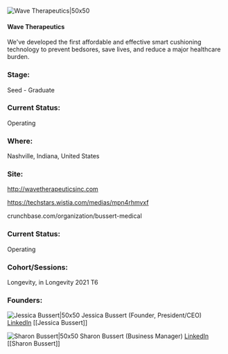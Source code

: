 

![Wave Therapeutics|50x50](https://apimg.techstars.com/connect/images/image_files/61708f84eec0370008da6f51/original/2019_new_logo_square.jpg)

#### Wave Therapeutics
We've developed the first affordable and effective smart cushioning technology to prevent bedsores, save lives, and reduce a major healthcare burden.

### Stage: 
Seed - Graduate 

### Current Status: 
Operating

### Where:
Nashville, Indiana, United States

### Site:
http://wavetherapeuticsinc.com

https://techstars.wistia.com/medias/mpn4rhmvxf

crunchbase.com/organization/bussert-medical

### Current Status: 
Operating

### Cohort/Sessions: 
Longevity, in Longevity 2021 T6

### Founders: 

![Jessica Bussert|50x50](https://apimg.techstars.com/connect/images/image_files/61703af1eec0370008da6f4f/original/Jessica-sqr2.jpg) Jessica Bussert (Founder, President/CEO) [LinkedIn](https://linkedin.com/in/jessbussert) [[Jessica Bussert]]

![Sharon Bussert|50x50](https://www.f6s.com/static-resource/images/profile-placeholder-user.jpg) Sharon Bussert (Business Manager) [LinkedIn](https://linkedin.com/in/sharon-bussert-04780219a) [[Sharon Bussert]]


